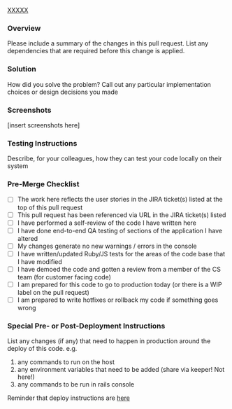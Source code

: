 [XXXXX](https://proof-tech.atlassian.net/browse/XXXXX)

### Overview

Please include a summary of the changes in this pull request.
List any dependencies that are required before this change is applied.

### Solution

How did you solve the problem?
Call out any particular implementation choices or design decisions you made

### Screenshots

[insert screenshots here]

### Testing Instructions

Describe, for your colleagues, how they can test your code locally on their system

### Pre-Merge Checklist

- [ ] The work here reflects the user stories in the JIRA ticket(s) listed at the top of this pull request
- [ ] This pull request has been referenced via URL in the JIRA ticket(s) listed
- [ ] I have performed a self-review of the code I have written here
- [ ] I have done end-to-end QA testing of sections of the application I have altered
- [ ] My changes generate no new warnings / errors in the console
- [ ] I have written/updated Ruby/JS tests for the areas of the code base that I have modified
- [ ] I have demoed the code and gotten a review from a member of the CS team (for customer facing code)
- [ ] I am prepared for this code to go to production today (or there is a WIP label on the pull request)
- [ ] I am prepared to write hotfixes or rollback my code if something goes wrong

### Special Pre- or Post-Deployment Instructions

List any changes (if any) that need to happen in production around the deploy of this code. e.g.

1. any commands to run on the host
2. any environment variables that need to be added (share via keeper! Not here!)
3. any commands to be run in rails console

Reminder that deploy instructions are [here](https://github.com/proofgov/proofgov/wiki/Deploy-steps)
